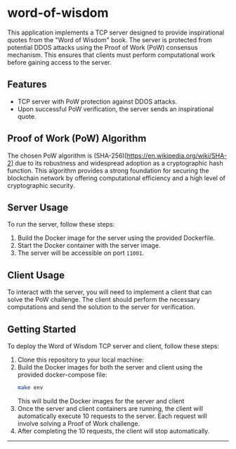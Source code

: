 # word-of-wisdom

This application implements a TCP server designed to provide inspirational quotes from the "Word of Wisdom" book. The server is protected from potential DDOS attacks using the Proof of Work (PoW) consensus mechanism. This ensures that clients must perform computational work before gaining access to the server.

## Features

- TCP server with PoW protection against DDOS attacks.
- Upon successful PoW verification, the server sends an inspirational quote.

## Proof of Work (PoW) Algorithm

The chosen PoW algorithm is (SHA-256)[https://en.wikipedia.org/wiki/SHA-2] due to its robustness and widespread adoption as a cryptographic hash function. This algorithm provides a strong foundation for securing the blockchain network by offering computational efficiency and a high level of cryptographic security.

## Server Usage

To run the server, follow these steps:

1. Build the Docker image for the server using the provided Dockerfile.
2. Start the Docker container with the server image.
3. The server will be accessible on port `11001`.

## Client Usage

To interact with the server, you will need to implement a client that can solve the PoW challenge. The client should perform the necessary computations and send the solution to the server for verification.

## Getting Started

To deploy the Word of Wisdom TCP server and client, follow these steps:

1. Clone this repository to your local machine:
2. Build the Docker images for both the server and client using the provided docker-compose file:
    ```bash
    make env
    ```
    This will build the Docker images for the server and client
3. Once the server and client containers are running, the client will automatically execute 10 requests to the server. Each request will involve solving a Proof of Work challenge.
4. After completing the 10 requests, the client will stop automatically.
---
